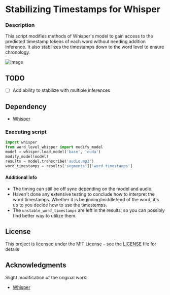 # Stabilizing Timestamps for Whisper

### Description

This script modifies methods of Whisper's model to gain access to the predicted timestamp tokens of each word without needing addition inference. It also stabilizes the timestamps down to the word level to ensure chronology.

![image](https://user-images.githubusercontent.com/28970749/192950141-40ac8cbd-ccac-45da-b563-f8144d22c54e.png)

## TODO
- [ ] Add ability to stabilize with multiple inferences

## Dependency
* [Whisper](https://github.com/openai/whisper)

### Executing script
```python
import whisper
from word_level_whisper import modify_model
model = whisper.load_model('base', 'cuda')
modify_model(model)
results = model.transcribe('audio.mp3')
word_timestamps = results['segments']['word_timestamps']
```

#### Additional Info
* The timing can still be off sync depending on the model and audio.
* Haven't done any extensive testing to conclude how to interpret the word timestamps. Whether it is beginning/middle/end of the word, it's up to you decide how to use the timestamps.
* The `unstable_word_timestamps` are left in the results, so you can possibly find better way to utilize them.

## License
This project is licensed under the MIT License - see the [LICENSE](LICENSE) file for details

## Acknowledgments
Slight modification of the original work:
* [Whisper](https://github.com/openai/whisper)
